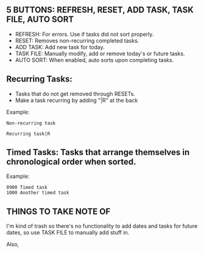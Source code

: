 ## 5 BUTTONS:	REFRESH, RESET, ADD TASK, TASK FILE, AUTO SORT
- REFRESH:		For errors. Use if tasks did not sort properly.
- RESET:		Removes non-recurring completed tasks.
- ADD TASK:		Add new task for today.
- TASK FILE:	Manually modify, add or remove today's or future tasks.
- AUTO SORT:	When enabled, auto sorts upon completing tasks.

## Recurring Tasks:
- Tasks that do not get removed through RESETs.
- Make a task recurring by adding "|R" at the back

Example:

	Non-recurring task
  
	Recurring task|R

## Timed Tasks: Tasks that arrange themselves in chronological order when sorted.

Example:

	0900 Timed task
	1000 Another timed task

## THINGS TO TAKE NOTE OF
I'm kind of trash so there's no functionality to add dates and tasks for future dates, so use TASK FILE to manually add stuff in.


Also,


